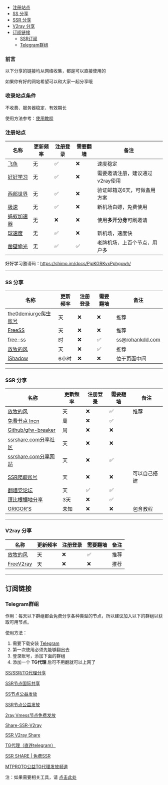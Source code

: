 - [注册站点](#注册站点)
- [SS 分享](#ss-分享)
- [SSR 分享](#ssr-分享)
- [V2ray 分享](#v2ray-分享)
- [订阅链接](#订阅链接)
	- [SSR订阅](#ssr订阅)
	- [Telegram群组](#telegram群组)


### 前言

以下分享的链接均从网络收集，都是可以直接使用的

如果你有好的网站希望可以和大家一起分享哦

### 收录站点条件

不收费、服务器稳定、有效期长

使用方法参考：[使用教程](index.md#使用教程)


### 注册站点

| 名称                                                         | 更新频率 | 注册登录 | 需要翻墙 | 备注         |
| ------------------------------------------------------------ | -------- | -------- | -------- | ------------ |
| [飞鱼](https://yuyu.cool/register?aff=3026)         | 无       | ✅        | ❌        | 速度稳定         |
| [好好学习](https://edu.upday.xyz/register?aff=73688)         | 无       | ✅        | ❌        | 需要邀请注册，建议通过v2ray使用         |
| [西部世界](https://westssr.club/i/iv191031/NYyp0Iw)         | 无       | ✅        | ❌        | 验证邮箱送6天，可做备用方案         |
| [极速](https://www.jisu365.vip/auth/register?code=VYTS)         | 无       | ✅        | ❌        | 新机场白嫖，免费使用         |
| [蚂蚁加速器](https://ant.antss029.com/)         | 无       | ❌        | ❌        | 使用**多开分身**可刷邀请         |
| [球速度](http://qiujasu.com/auth/register?code=6VGm)         | 无       | ✅        | ❌        | 新机场，速度快         |
| [凿壁偷光](https://new.ssrcf.top/auth/register?code=Jkai)     | 无       | ✅        | ✅        | 老牌机场，上百个节点，用户多         |

好好学习邀请码：https://shimo.im/docs/PjpKGRKvxPphgxwh/

---

### SS 分享

| 名称                                                         | 更新频率 | 注册登录 | 需要翻墙 | 备注         |
| ------------------------------------------------------------ | -------- | -------- | -------- | ------------ |
| [the0demiurge爬虫账号](http://ss.pythonic.life/)         | 天       | ❌        | ❌        | 推荐         |
| [FreeSS](https://my.freess.info/)         | 天       | ❌        | ❌        | 推荐         |
| [free-ss](https://free-ss.site/)                           | 时       | ❌        | ✅        | ss@rohankdd.com |
| [放牧的风](https://www.youneed.win/free-ss)         | 天       | ❌        | ✅        | 推荐         |
| [iShadow](https://get.ishadowx.biz/)                           | 6小时    | ❌        | ❌        | 位于页面中间 |

---

### SSR 分享

| 名称                                                         | 更新频率 | 注册登录 | 需要翻墙 | 备注         |
| ------------------------------------------------------------ | -------- | -------- | -------- | ------------ |
| [放牧的风](https://www.youneed.win/free-ssr)         | 天       | ❌        | ✅        | 推荐         |
| [免费节点 Incn](https://lncn.org/)                           | 周       | ❌        | ✅        |            |
| [Github/gfw-breaker](https://github.com/gfw-breaker/ssr-accounts) | 周       | ❌        | ❌        |              |
| [ssrshare.com分享社区](https://www.ssrshare.com/forums/ssr-socks-v2ray.2/) | 天       | ❌        | ❌        |              |
| [ssrshare.com分享网站](https://www.ssrtool.com/tool/free_ssr) | 天       | ❌        | ✅        |              |
| [SSR爬取账号](http://ss.pythonic.life/)                      | 天       | ❌        | ❌        | 可以自己搭建 |
| [翻墙党论坛](https://fanqiangdang.com/)                      | 天       | ✅        | ✅        |              |
| [逗比根据地分享](https://doubibackup.com/95f80__8.html)   | 3天      | ❌        | ✅        |                                      |
| [GRIGOR'S](https://gdmi.weebly.com/3118523398online.html) | 未知     | ❌        | ❌        | 包含教程                             |

---

### V2ray 分享

| 名称                                                         | 更新频率 | 注册登录 | 需要翻墙 | 备注         |
| ------------------------------------------------------------ | -------- | -------- | -------- | ------------ |
| [放牧的风](https://www.youneed.win/free-v2ray)               | 天       | ❌        | ✅        | 推荐                |
| [FreeV2ray](https://view.freev2ray.org/)               | 天       | ❌        | ❌        | 推荐                |

---

## 订阅链接

### Telegram群组

作用：每天以下群组都会免费分享各种类型的节点，所以建议加入以下的群组以获取可用节点。

使用方法：

1. 需要下载安装 [Telegram](https://telegram.org/)
2. 第一次使用必须先能够翻出去
3. 登录账号，添加下面的群组
4. 添加一个 **TG代理** 后可不用翻就可以上网了

[SS/SSR/TG代理分享](https://t.me/SSRSUB)

[SSR节点国际共享](https://t.me/ShadowsocksRssr)

[SS节点公益发放](https://t.me/ssList)

[SSR节点公益发放](https://t.me/ssrList)

[2ray,Vmess节点免费发放](https://t.me/V2List)

[Share-SSR-V2ray](https://t.me/Share-SSR-V2ray)

[SSR V2ray Share](https://t.me/freeshadowsock)

[TG代理（直连telegram）](https://t.me/socks5list)

[SSR SHARE | 免费SSR](https://t.me/gyjclub)

[MTPROTO公益TG代理发放频道](https://t.me/onessr)

注：如果需要相关工具，请 [点击此处](https://github.com/selierlin/fq)

